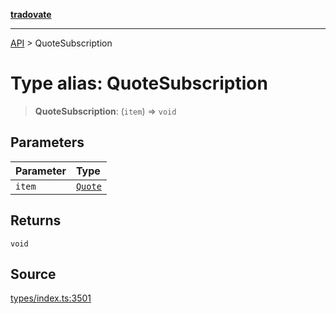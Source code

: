 [**tradovate**](../README.md)

***

[API](../API.md) > QuoteSubscription

# Type alias: QuoteSubscription

> **QuoteSubscription**: (`item`) => `void`

## Parameters

| Parameter | Type |
| :------ | :------ |
| `item` | [`Quote`](type-alias.Quote.md) |

## Returns

`void`

## Source

[types/index.ts:3501](https://github.com/cgilly2fast/tradovate-typescript/blob/b1caea5/src/types/index.ts#L3501)
